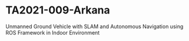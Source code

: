 # TA2021-009-Arkana
Unmanned Ground Vehicle with SLAM and Autonomous Navigation using ROS Framework in Indoor Environment
